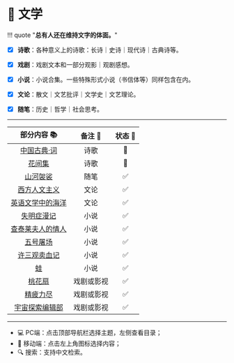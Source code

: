 # 📝 文学


!!! quote "**总有人还在维持文字的体面。**"

- [x] **诗歌**：各种意义上的诗歌：长诗｜史诗｜现代诗｜古典诗等。

- [x] **戏剧**：戏剧文本和一部分观影｜观剧感想。

- [x] **小说**：小说合集。一些特殊形式小说（书信体等）同样包含在内。

- [x] **文论**：散文｜文艺批评｜文学史｜文艺理论。

- [x] **随笔**：历史｜哲学｜社会思考。

-----


|                            部分内容 📚                            |   备注 📝   | 状态 🔋 |
| :--------------------------------------------------------------: | :--------: | :----: |
|           [中国古典·词](../Poems/ClassicChinese_ci.md)           |    诗歌    |   🐌    |
|                [花间集](../Poems/Hua_jian_ci.md)                 |    诗歌    |   🐌    |
|              [山河袈裟](./Essay/Shan_he_jia_sha.md)              |    随笔    |   ✅    |
| [西方人文主义](./Literacy/Western_humanist/afterClassReading.md) |    文论    |   ✅    |
|     [英语文学中的海洋](./Literacy/British_literature_sea.md)     |    文论    |   ✅    |
|         [失明症漫记](./Novel/Ensaio_sobre_a_cegueira.md)         |    小说    |   ✅    |
|          [查泰莱夫人的情人](./Novel/Lady_Chatterley.md)          |    小说    |   ✅    |
|            [五号屠场](./Novel/Slaughterhouse_five.md)            |    小说    |   ✅    |
|              [许三观卖血记](./Novel/Xu_san_guan.md)              |    小说    |   ✅    |
|                      [蛙](./Novel/Frog.md)                       |    小说    |   ✅    |
|                [桃花扇](../Plays/Tao_hua_shan.md)                | 戏剧或影视 |   ✅    |
|                [精疲力尽](../Plays/Exhausted.md)                 | 戏剧或影视 |   ✅    |
|       [宇宙探索编辑部](../Plays/A_journey_to_the_west.md)        | 戏剧或影视 |   ✅    |





-----------

- 💻 PC端：点击顶部导航栏选择主题，左侧查看目录；
- 📱 移动端：点击左上角图标选择内容；
- 🔍 搜索：支持中文检索。